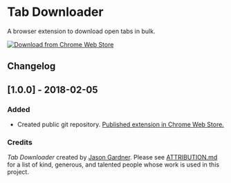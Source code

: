 Tab Downloader
==============
A browser extension to download open tabs in bulk.

[![Download from Chrome Web Store](https://jgardner.s3.amazonaws.com/tab-downloader/readme-webstore-download.png)](https://chrome.google.com/webstore/detail/tab-downloader/hlepdmnpkgdfieldklclbncpkonfmbnh/)

## Changelog ##
## [1.0.0] - 2018-02-05
### Added
- Created public git repository. [Published extension in Chrome Web Store.](https://chrome.google.com/webstore/detail/tab-downloader/hlepdmnpkgdfieldklclbncpkonfmbnh/)

### Credits ###
_Tab Downloader_ created by [Jason Gardner](http://jasongardner.co). Please see [ATTRIBUTION.md](ATTRIBUTION.md) for a list of kind, generous, and talented people whose work is used in this project. 
